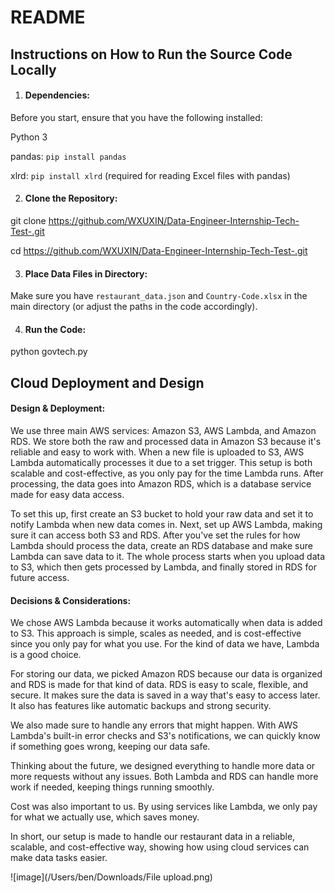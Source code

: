 # README

## Instructions on How to Run the Source Code Locally
1. #### **Dependencies:**

Before you start, ensure that you have the following installed:

Python 3

pandas: `pip install pandas`<br>

xlrd: `pip install xlrd` (required for reading Excel files with pandas)

2. #### **Clone the Repository:** 

git clone https://github.com/WXUXIN/Data-Engineer-Internship-Tech-Test-.git

cd https://github.com/WXUXIN/Data-Engineer-Internship-Tech-Test-.git

3. #### **Place Data Files in Directory:**
Make sure you have `restaurant_data.json` and `Country-Code.xlsx` in the main directory (or adjust the paths in the code accordingly).

4. #### **Run the Code:**
python govtech.py

## Cloud Deployment and Design
#### **Design & Deployment:**

We use three main AWS services: Amazon S3, AWS Lambda, and Amazon RDS. We store both the raw and processed data in Amazon S3 because it's reliable and easy to work with. When a new file is uploaded to S3, AWS Lambda automatically processes it due to a set trigger. This setup is both scalable and cost-effective, as you only pay for the time Lambda runs. After processing, the data goes into Amazon RDS, which is a database service made for easy data access.

To set this up, first create an S3 bucket to hold your raw data and set it to notify Lambda when new data comes in. Next, set up AWS Lambda, making sure it can access both S3 and RDS. After you've set the rules for how Lambda should process the data, create an RDS database and make sure Lambda can save data to it. The whole process starts when you upload data to S3, which then gets processed by Lambda, and finally stored in RDS for future access.



#### **Decisions & Considerations:**

We chose AWS Lambda because it works automatically when data is added to S3. This approach is simple, scales as needed, and is cost-effective since you only pay for what you use. For the kind of data we have, Lambda is a good choice.

For storing our data, we picked Amazon RDS because our data is organized and RDS is made for that kind of data. RDS is easy to scale, flexible, and secure. It makes sure the data is saved in a way that's easy to access later. It also has features like automatic backups and strong security.

We also made sure to handle any errors that might happen. With AWS Lambda's built-in error checks and S3's notifications, we can quickly know if something goes wrong, keeping our data safe.

Thinking about the future, we designed everything to handle more data or more requests without any issues. Both Lambda and RDS can handle more work if needed, keeping things running smoothly.

Cost was also important to us. By using services like Lambda, we only pay for what we actually use, which saves money.

In short, our setup is made to handle our restaurant data in a reliable, scalable, and cost-effective way, showing how using cloud services can make data tasks easier.

![image](/Users/ben/Downloads/File upload.png)